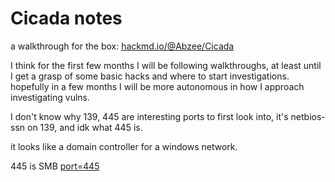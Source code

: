 # Cicada notes

a walkthrough for the box: [hackmd.io/@Abzee/Cicada](https://hackmd.io/@Abzee/Cicada)

I think for the first few months I will be following walkthroughs, at least until I get a grasp of some basic hacks and where to start investigations. hopefully in a few months I will be more autonomous in how I approach investigating vulns.

I don't know why 139, 445 are interesting ports to first look into, it's netbios-ssn on 139, and idk what 445 is.

it looks like a domain controller for a windows network.

445 is SMB [port=445](https://www.speedguide.net/port.php?port=445)


